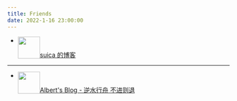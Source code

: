 ```yaml
---
title: Friends
date: 2022-1-16 23:00:00
---
```




- <img src="https://suicablog.cobaltkiss.blue/images/profile%20picture.png" style="float:left" width=50 height=50 /> 

[suica 的博客](https://suicablog.cobaltkiss.blue)

---

- <img src="https://blog.lingyf.com/images/icon.svg" style="float:left" width=50 height=50 /> 

[Albert's Blog - 逆水行舟 不进则退](https://blog.lingyf.com)

